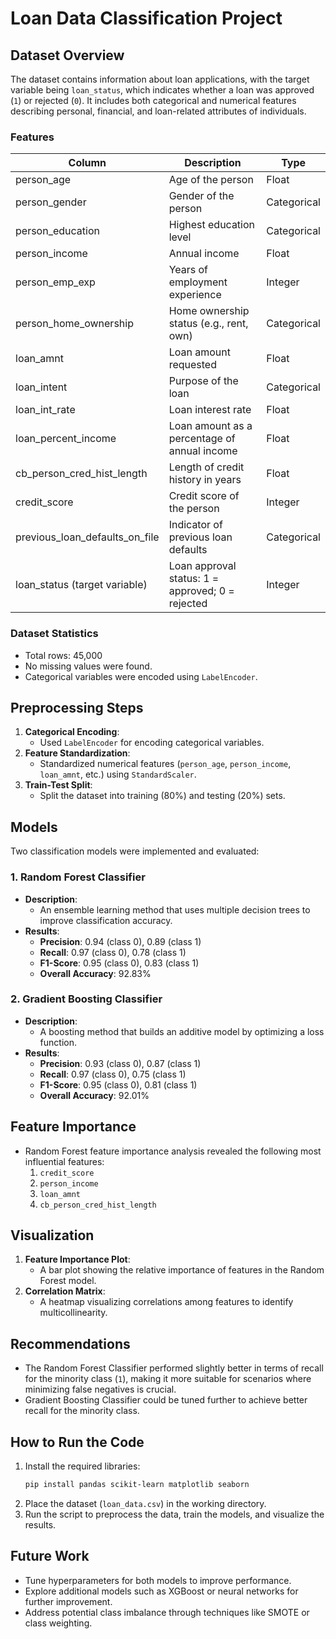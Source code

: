 
# Loan Data Classification Project

## Dataset Overview
The dataset contains information about loan applications, with the target variable being `loan_status`, which indicates whether a loan was approved (`1`) or rejected (`0`). It includes both categorical and numerical features describing personal, financial, and loan-related attributes of individuals.

### Features
| Column                          | Description                                   | Type       |
|--------------------------------|-----------------------------------------------|------------|
| person_age                     | Age of the person                            | Float      |
| person_gender                  | Gender of the person                         | Categorical|
| person_education               | Highest education level                      | Categorical|
| person_income                  | Annual income                                | Float      |
| person_emp_exp                 | Years of employment experience               | Integer    |
| person_home_ownership          | Home ownership status (e.g., rent, own)      | Categorical|
| loan_amnt                      | Loan amount requested                        | Float      |
| loan_intent                    | Purpose of the loan                          | Categorical|
| loan_int_rate                  | Loan interest rate                           | Float      |
| loan_percent_income            | Loan amount as a percentage of annual income | Float      |
| cb_person_cred_hist_length     | Length of credit history in years            | Float      |
| credit_score                   | Credit score of the person                   | Integer    |
| previous_loan_defaults_on_file | Indicator of previous loan defaults          | Categorical|
| loan_status (target variable)  | Loan approval status: 1 = approved; 0 = rejected | Integer    |

### Dataset Statistics
- Total rows: 45,000
- No missing values were found.
- Categorical variables were encoded using `LabelEncoder`.

## Preprocessing Steps
1. **Categorical Encoding**:
   - Used `LabelEncoder` for encoding categorical variables.
2. **Feature Standardization**:
   - Standardized numerical features (`person_age`, `person_income`, `loan_amnt`, etc.) using `StandardScaler`.
3. **Train-Test Split**:
   - Split the dataset into training (80%) and testing (20%) sets.

## Models
Two classification models were implemented and evaluated:

### 1. Random Forest Classifier
- **Description**:
  - An ensemble learning method that uses multiple decision trees to improve classification accuracy.
- **Results**:
  - **Precision**: 0.94 (class 0), 0.89 (class 1)
  - **Recall**: 0.97 (class 0), 0.78 (class 1)
  - **F1-Score**: 0.95 (class 0), 0.83 (class 1)
  - **Overall Accuracy**: 92.83%

### 2. Gradient Boosting Classifier
- **Description**:
  - A boosting method that builds an additive model by optimizing a loss function.
- **Results**:
  - **Precision**: 0.93 (class 0), 0.87 (class 1)
  - **Recall**: 0.97 (class 0), 0.75 (class 1)
  - **F1-Score**: 0.95 (class 0), 0.81 (class 1)
  - **Overall Accuracy**: 92.01%

## Feature Importance
- Random Forest feature importance analysis revealed the following most influential features:
  1. `credit_score`
  2. `person_income`
  3. `loan_amnt`
  4. `cb_person_cred_hist_length`

## Visualization
1. **Feature Importance Plot**:
   - A bar plot showing the relative importance of features in the Random Forest model.
2. **Correlation Matrix**:
   - A heatmap visualizing correlations among features to identify multicollinearity.

## Recommendations
- The Random Forest Classifier performed slightly better in terms of recall for the minority class (`1`), making it more suitable for scenarios where minimizing false negatives is crucial.
- Gradient Boosting Classifier could be tuned further to achieve better recall for the minority class.

## How to Run the Code
1. Install the required libraries:
   ```bash
   pip install pandas scikit-learn matplotlib seaborn
   ```
2. Place the dataset (`loan_data.csv`) in the working directory.
3. Run the script to preprocess the data, train the models, and visualize the results.

## Future Work
- Tune hyperparameters for both models to improve performance.
- Explore additional models such as XGBoost or neural networks for further improvement.
- Address potential class imbalance through techniques like SMOTE or class weighting.
